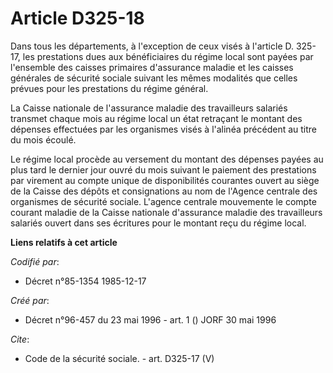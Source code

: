 # Article D325-18

Dans tous les départements, à l'exception de ceux visés à l'article D. 325-17, les prestations dues aux bénéficiaires du
régime local sont payées par l'ensemble des caisses primaires d'assurance maladie et les caisses générales de sécurité
sociale suivant les mêmes modalités que celles prévues pour les prestations du régime général.

La Caisse nationale de l'assurance maladie des travailleurs salariés transmet chaque mois au régime local un état retraçant
le montant des dépenses effectuées par les organismes visés à l'alinéa précédent au titre du mois écoulé.

Le régime local procède au versement du montant des dépenses payées au plus tard le dernier jour ouvré du mois suivant le
paiement des prestations par virement au compte unique de disponibilités courantes ouvert au siège de la Caisse des dépôts et
consignations au nom de l'Agence centrale des organismes de sécurité sociale. L'agence centrale mouvemente le compte courant
maladie de la Caisse nationale d'assurance maladie des travailleurs salariés ouvert dans ses écritures pour le montant reçu
du régime local.

**Liens relatifs à cet article**

_Codifié par_:

  - Décret n°85-1354 1985-12-17

_Créé par_:

  - Décret n°96-457 du 23 mai 1996 - art. 1 () JORF 30 mai 1996

_Cite_:

  - Code de la sécurité sociale. - art. D325-17 (V)
